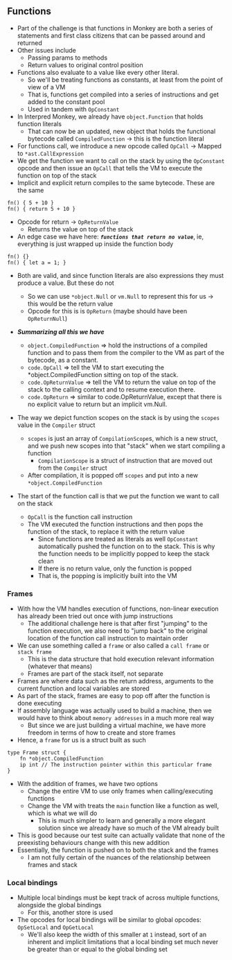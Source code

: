 ## Functions
- Part of the challenge is that functions in Monkey are both a series of statements and first class citizens that can be passed around and returned
- Other issues include
    - Passing params to methods
    - Return values to original control position
- Functions also evaluate to a value like every other literal. 
    - So we'll be treating functions as constants, at least from the point of view of a VM
    - That is, functions get compiled into a series of instructions and get added to the constant pool
    - Used in tandem with `OpConstant`
- In Interpred Monkey, we already have `object.Function` that holds function literals
    - That can now be an updated, new object that holds the functional bytecode called `CompiledFunction` -> this is the function literal
- For functions call, we introduce a new opcode called `OpCall` -> Mapped to `*ast.CallExpression`
- We get the function we want to call on the stack by using the `OpConstant` opcode and then issue an `OpCall` that tells the VM to execute the function on top of the stack
- Implicit and explicit return compiles to the same bytecode. These are the same
```
fn() { 5 + 10 }
fn() { return 5 + 10 }
```
- Opcode for return -> `OpReturnValue`
    - Returns the value on top of the stack 
- An edge case we have here: ***`functions that return no value`***, ie, everything is just wrapped up inside the function body
``` 
fn() {}
fn() { let a = 1; }
```
- Both are valid, and since function literals are also expressions they must produce a value. But these do not
    - So we can use `*object.Null` or `vm.Null` to represent this for us -> this would be the return value
    - Opcode for this is is `OpReturn` (maybe should have been `OpReturnNull`)

- ***Summarizing all this we have***
    - `object.CompiledFunction` => hold the instructions of a compiled function and to pass them from the compiler to the VM as part of the bytecode, as a constant.
    - `code.OpCall` => tell the VM to start executing the *object.CompiledFunction sitting on top of the stack.
    - `code.OpReturnValue` => tell the VM to return the value on top of the stack to the calling context and to resume execution there.
    - `code.OpReturn` => similar to code.OpReturnValue, except that there is no explicit value to return but an implicit vm.Null.

- The way we depict function scopes on the stack is by using the `scopes` value in the `Compiler` struct
    - `scopes` is just an array of `CompilationScope`s, which is a new struct, and we push new scopes into that "stack" when we start compiling a function
        - `CompilationScope` is a struct of instruction that are moved out from the `Compiler` struct
    - After compilation, it is popped off `scopes` and put into a new `*object.CompiledFunction`

- The start of the function call is that we put the function we want to call on the stack
    - `OpCall` is the function call instruction
    - The VM executed the function instructions and then pops the function of the stack, to replace it with the return value
        - Since functions are treated as literals as well `OpConstant` automatically pushed the function on to the stack. This is why the function needs to be implicitly popped to keep the stack clean 
        - If there is no return value, only the function is popped
        - That is, the popping is implicitly built into the VM


### Frames
- With how the VM handles execution of functions, non-linear execution has already been tried out once with jump instructions
    - The additional challenge here is that after first "jumping" to the function execution, we also need to "jump back" to the original location of the function call instruction to maintain order
- We can use something called a `frame` or also called a `call frame` or `stack frame`
    - This is the data structure that hold execution relevant information (whatever that means)
    - Frames are part of the stack itself, not separate
- Frames are where data such as the return address, arguments to the current function and local variables are stored
- As part of the stack, frames are easy to pop off after the function is done executing
- If assembly language was actually used to build a machine, then we would have to think about `memory addresses` in a much more real way
    - But since we are just building a virtual machine, we have more freedom in terms of how to create and store frames
- Hence, a `frame` for us is a struct built as such
```
type Frame struct {
    fn *object.CompiledFunction
    ip int // The instruction pointer within this particular frame
}
```
- With the addition of frames, we have two options
    - Change the entire VM to use only frames when calling/executing functions
    - Change the VM with treats the `main` function like a function as well, which is what we will do
        - This is much simpler to learn and generally a more elegant solution since we already have so much of the VM already built
- This is good because our test suite can actually validate that none of the preexisting behaviours change with this new addition
- Essentially, the function is pushed on to both the stack and the frames
    - I am not fully certain of the nuances of the relationship between frames and stack

### Local bindings
- Multiple local bindings must be kept track of across multiple functions, alongside the global bindings
    - For this, another store is used
- The opcodes for local bindings will be similar to global opcodes: `OpSetLocal` and `OpGetLocal`
    - We'll also keep the width of this smaller at `1` instead, sort of an inherent and implicit limitations that a local binding set much never be greater than or equal to the global binding set
    